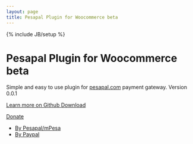 ```yaml
---
layout: page
title: Pesapal Plugin for Woocommerce beta
---
```

{% include JB/setup %}

<div class="hero-unit">
  <h1>Pesapal Plugin for Woocommerce beta</h1>
  <p>Simple and easy to use plugin for <a href="http://pesapal.com">pesapal.com</a> payment gateway. Version 0.0.1</p>
  <p>
    <a class="btn btn-primary btn-large" href="https://github.com/Jakeii/woocommerce-pesapal">
      Learn more on Github <span class="icon-right-circled"></span>
    </a>
    <a class="btn btn-success btn-large" href="https://github.com/Jakeii/woocommerce-pesapal/archive/master.zip">
      Download <span class="icon-download"></span>
    </a>
    <div class="btn-group">
      <a id="donate" class="btn btn-warning btn-large dropdown-toggle" data-toggle="dropdown" href="#">
        Donate <span class="icon-down-open"></span>
      </a>
      <ul class="dropdown-menu" role="menu" aria-labelledby="dLabel">
       <li><a id="donatePesapal" tabindex="-1" href="#">By Pesapal/mPesa</a></li>
       <li><a tabindex="-1" href="#">By Paypal</a></li>      
      </ul>
    </div>
  </p>
  <div id="donateForm" class="well" style="display:none;">
    <h1>Donate</h1>
    <p class="lead">Thank you very much for donating!</p>
    <form class="form-horizontal">
      <div class="control-group">
        <label class="control-label" for="inputEmail">Email</label>
        <div class="controls">
          <input name="email" type="text" id="inputEmail" placeholder="Email">
        </div>
      </div>
      <div class="control-group">
        <label class="control-label" for="inputAmount">Amount</label>
        <div class="controls">
          <input name="amount" id="inputAmount" placeholder="Amount">
        </div>
      </div>
      <div class="control-group">
        <label class="control-label">Currency</label>
        <div class="controls">
          <select name="currency" id="inputCurrency">
            <option value="KES" selected>Kenyan Shillings</option>
            <option value="USD">US Dollars</option>
            <option value="GBP">British Pound</option>
            <option value="EUR">Euro</option>
          </select>
        </div>
      </div>
      <button type="submit" class="btn">Donate</button>
    </form>
  </div>
  <!-- <p>
       <a class="btn btn-info btn-small">
      Donate with mPesa/pesapal <span class="icon-credit-card"></span>
    </a>
    <a class="btn btn-info btn-small">
      Donate with Paypal <span class="icon-credit-card"></span>
    </a>
  </p> -->
</div>


